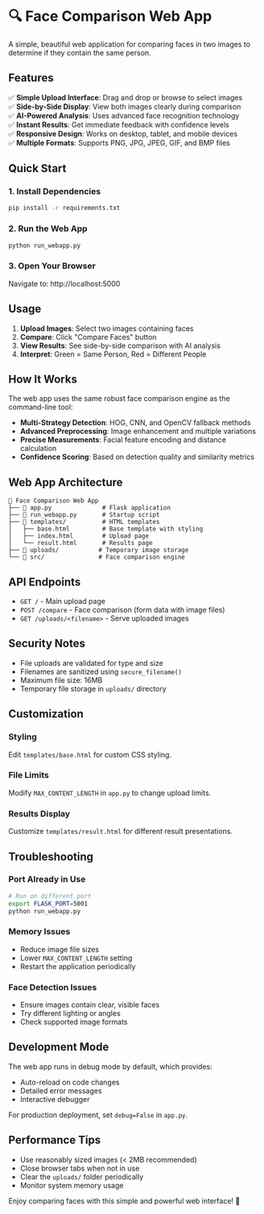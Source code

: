 # 🔍 Face Comparison Web App

A simple, beautiful web application for comparing faces in two images to determine if they contain the same person.

## Features

✅ **Simple Upload Interface**: Drag and drop or browse to select images  
✅ **Side-by-Side Display**: View both images clearly during comparison  
✅ **AI-Powered Analysis**: Uses advanced face recognition technology  
✅ **Instant Results**: Get immediate feedback with confidence levels  
✅ **Responsive Design**: Works on desktop, tablet, and mobile devices  
✅ **Multiple Formats**: Supports PNG, JPG, JPEG, GIF, and BMP files  

## Quick Start

### 1. Install Dependencies
```bash
pip install -r requirements.txt
```

### 2. Run the Web App
```bash
python run_webapp.py
```

### 3. Open Your Browser
Navigate to: http://localhost:5000

## Usage

1. **Upload Images**: Select two images containing faces
2. **Compare**: Click "Compare Faces" button
3. **View Results**: See side-by-side comparison with AI analysis
4. **Interpret**: Green = Same Person, Red = Different People

## How It Works

The web app uses the same robust face comparison engine as the command-line tool:

- **Multi-Strategy Detection**: HOG, CNN, and OpenCV fallback methods
- **Advanced Preprocessing**: Image enhancement and multiple variations
- **Precise Measurements**: Facial feature encoding and distance calculation
- **Confidence Scoring**: Based on detection quality and similarity metrics

## Web App Architecture

```
📁 Face Comparison Web App
├── 🐍 app.py              # Flask application
├── 🏃 run_webapp.py       # Startup script
├── 📁 templates/          # HTML templates
│   ├── base.html         # Base template with styling
│   ├── index.html        # Upload page
│   └── result.html       # Results page
├── 📁 uploads/           # Temporary image storage
└── 📁 src/               # Face comparison engine
```

## API Endpoints

- `GET /` - Main upload page
- `POST /compare` - Face comparison (form data with image files)
- `GET /uploads/<filename>` - Serve uploaded images

## Security Notes

- File uploads are validated for type and size
- Filenames are sanitized using `secure_filename()`
- Maximum file size: 16MB
- Temporary file storage in `uploads/` directory

## Customization

### Styling
Edit `templates/base.html` for custom CSS styling.

### File Limits
Modify `MAX_CONTENT_LENGTH` in `app.py` to change upload limits.

### Results Display
Customize `templates/result.html` for different result presentations.

## Troubleshooting

### Port Already in Use
```bash
# Run on different port
export FLASK_PORT=5001
python run_webapp.py
```

### Memory Issues
- Reduce image file sizes
- Lower `MAX_CONTENT_LENGTH` setting
- Restart the application periodically

### Face Detection Issues
- Ensure images contain clear, visible faces
- Try different lighting or angles
- Check supported image formats

## Development Mode

The web app runs in debug mode by default, which provides:
- Auto-reload on code changes
- Detailed error messages
- Interactive debugger

For production deployment, set `debug=False` in `app.py`.

## Performance Tips

- Use reasonably sized images (< 2MB recommended)
- Close browser tabs when not in use
- Clear the `uploads/` folder periodically
- Monitor system memory usage

Enjoy comparing faces with this simple and powerful web interface! 🚀